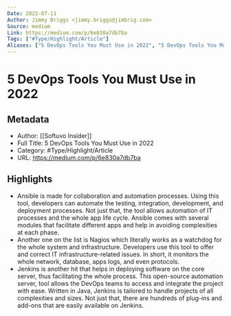 ```yaml
---
Date: 2022-07-11
Author: Jimmy Briggs <jimmy.briggs@jimbrig.com>
Source: medium
Link: https://medium.com/p/6e830a7db7ba
Tags: ["#Type/Highlight/Article"]
Aliases: ["5 DevOps Tools You Must Use in 2022", "5 DevOps Tools You Must Use in 2022"]
---
```

# 5 DevOps Tools You Must Use in 2022

## Metadata
- Author: [[Softuvo Insider]]
- Full Title: 5 DevOps Tools You Must Use in 2022
- Category: #Type/Highlight/Article
- URL: https://medium.com/p/6e830a7db7ba

## Highlights
- Ansible is made for collaboration and automation processes. Using this tool, developers can automate the testing, integration, development, and deployment processes. Not just that, the tool allows automation of IT processes and the whole app life cycle. Ansible comes with several modules that facilitate different apps and help in avoiding complexities at each phase.
- Another one on the list is Nagios which literally works as a watchdog for the whole system and infrastructure. Developers use this tool to offer and correct IT infrastructure-related issues. In short, it monitors the whole network, database, apps logs, and even protocols.
- Jenkins is another hit that helps in deploying software on the core server, thus facilitating the whole process. This open-source automation server, tool allows the DevOps teams to access and integrate the project with ease. Written in Java, Jenkins is tailored to handle projects of all complexities and sizes. Not just that, there are hundreds of plug-ins and add-ons that are easily available on Jenkins.
